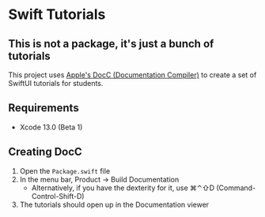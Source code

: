 # Swift Tutorials
## This is not a package, it's just a bunch of tutorials

This project uses [Apple's DocC (Documentation Compiler)](http://developer.apple.com/documentation/docc/) to create a set of SwiftUI tutorials for students.

## Requirements
- Xcode 13.0 (Beta 1)

## Creating DocC
1. Open the `Package.swift` file
2. In the menu bar, Product → Build Documentation
    - Alternatively, if you have the dexterity for it, use ⌘⌃⇧D (Command-Control-Shift-D)
3. The tutorials should open up in the Documentation viewer
